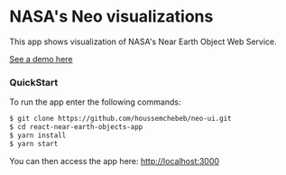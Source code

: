 # NASA's Neo visualizations

This app shows visualization of NASA's Near Earth Object Web Service.

[See a demo here](https://user-images.githubusercontent.com/59608551/136716626-4839e840-6992-4a7d-afa5-a951b9bd279d.gif)

### QuickStart

To run the app enter the following commands:

```bash
$ git clone https://github.com/houssemchebeb/neo-ui.git
$ cd react-near-earth-objects-app
$ yarn install
$ yarn start
```

You can then access the app here: [http://localhost:3000](http://localhost:3000)
